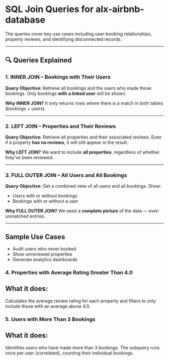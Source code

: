 # SQL Join Queries for alx-airbnb-database
 The queries cover key use cases including user-booking relationships, property reviews, and identifying disconnected records.

---

## 🔍 Queries Explained

### 1. INNER JOIN – Bookings with Their Users

**Query Objective:**
Retrieve all bookings and the users who made those bookings. Only bookings **with a linked user** will be shown.

**Why INNER JOIN?**
It only returns rows where there is a match in both tables (bookings + users).

---

### 2. LEFT JOIN – Properties and Their Reviews

**Query Objective:**
Retrieve all properties and their associated reviews. Even if a property **has no reviews**, it will still appear in the result.

**Why LEFT JOIN?**
We want to include **all properties**, regardless of whether they’ve been reviewed.

---

### 3. FULL OUTER JOIN – All Users and All Bookings

**Query Objective:**
Get a combined view of all users and all bookings. Show:
- Users with or without bookings
- Bookings with or without a user

**Why FULL OUTER JOIN?**
We need a **complete picture** of the data — even unmatched entries.

---

##  Sample Use Cases

- Audit users who never booked
- Show unreviewed properties
- Generate analytics dashboards

### 4. Properties with Average Rating Greater Than 4.0

## What it does:
Calculates the average review rating for each property and filters to only include those with an average above 4.0.

### 5. Users with More Than 3 Bookings

## What it does:
Identifies users who have made more than 3 bookings. The subquery runs once per user (correlated), counting their individual bookings.